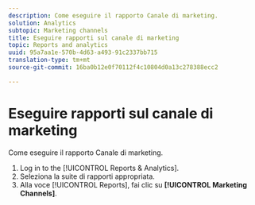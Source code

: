 ```yaml
---
description: Come eseguire il rapporto Canale di marketing.
solution: Analytics
subtopic: Marketing channels
title: Eseguire rapporti sul canale di marketing
topic: Reports and analytics
uuid: 95a7aa1e-570b-4d63-a493-91c2337bb715
translation-type: tm+mt
source-git-commit: 16ba0b12e0f70112f4c10804d0a13c278388ecc2

---
```



# Eseguire rapporti sul canale di marketing

Come eseguire il rapporto Canale di marketing.

1. Log in to the [!UICONTROL Reports & Analytics].
1. Seleziona la suite di rapporti appropriata.
1. Alla voce [!UICONTROL Reports], fai clic su **[!UICONTROL Marketing Channels]**.
